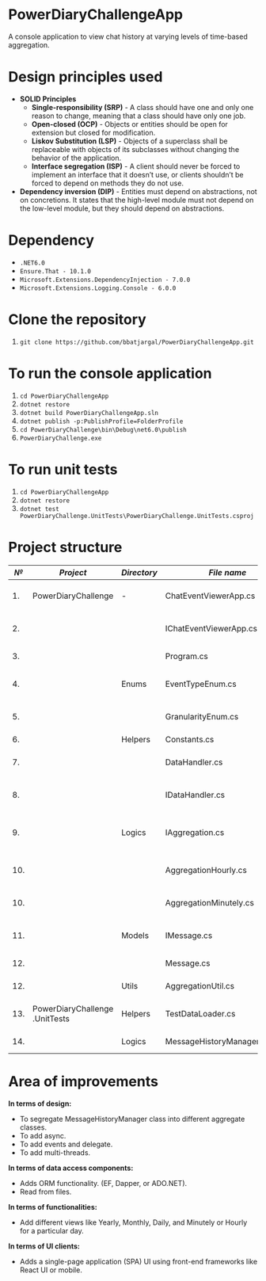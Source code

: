# PowerDiaryChallengeApp
A console application to view chat history at varying levels of time-based aggregation.

# Design principles used

- **SOLID Principles**
  - **Single-responsibility (SRP)** - A class should have one and only one reason to change, meaning that a class should have only one job.
  - **Open-closed (OCP)** - Objects or entities should be open for extension but closed for modification.
  - **Liskov Substitution (LSP)** - Objects of a superclass shall be replaceable with objects of its subclasses without changing the behavior of the application.
  - **Interface segregation (ISP)** - A client should never be forced to implement an interface that it doesn’t use, or clients shouldn’t be forced to depend on methods they do not use.
 - **Dependency inversion (DIP)** - Entities must depend on abstractions, not on concretions. It states that the high-level module must not depend on the low-level module, but they should depend on abstractions.

# Dependency

- `.NET6.0`
- `Ensure.That - 10.1.0`
- `Microsoft.Extensions.DependencyInjection - 7.0.0`
- `Microsoft.Extensions.Logging.Console - 6.0.0`

# Clone the repository

1. `git clone https://github.com/bbatjargal/PowerDiaryChallengeApp.git`

# To run the console application

1. `cd PowerDiaryChallengeApp`
1. `dotnet restore`
1. `dotnet build PowerDiaryChallengeApp.sln`
1. `dotnet publish -p:PublishProfile=FolderProfile`
1. `cd PowerDiaryChallenge\bin\Debug\net6.0\publish`
1. `PowerDiaryChallenge.exe`


# To run unit tests

1. `cd PowerDiaryChallengeApp`
1. `dotnet restore`
1. `dotnet test PowerDiaryChallenge.UnitTests\PowerDiaryChallenge.UnitTests.csproj`

# Project structure

|*№*| *Project*                      | *Directory* | *File name*                    |  *Description* |
|---|---                             |---          |---                             |---|
| 1.|   PowerDiaryChallenge          |     -       | ChatEventViewerApp.cs          | Contains an application class to view chat history.  |
| 2.|                                |             | IChatEventViewerApp.cs         | Contains an application interface to view chat history.  |
| 3.|                                |             | Program.cs                     |  Contains the main entry to start the application. |
| 4.|                                |  Enums      | EventTypeEnum.cs               |  Contains event type enums to represent message event types. | 
| 5.|                                |             |  GranularityEnum.cs            |  Contains granularity enums to represent an "aggregation level". |
| 6.|                                |  Helpers    |  Constants.cs                  | Contains constants.  |
| 7.|                                |             | DataHandler.cs                 |  Contains a data handler class to generate a list of messages. |
| 8.|                                |             |  IDataHandler.cs               | Contains a data handler interface to generate a list of messages.  |
| 9.|                                | Logics      | IAggregation.cs      | Contains a aggregation interface to aggregate chat history based on a time-based granularity.  |
|10.|                                |             | AggregationHourly.cs       | Contains an aggregation class to aggregate chat history hourly.  |
|10.|                                |             | AggregationMinutely.cs      | Contains an aggregation class to aggregate chat history minutely.  |
|11.|                                |  Models     |  IMessage.cs                   | Contains a model interface to store a message.  |
|12.|                                |             |  Message.cs                    |  Contains a model class to store a message. |
|12.|                                |  Utils      |  AggregationUtil.cs            |  Contains a class which provides utility functions. |
|13.| PowerDiaryChallenge .UnitTests | Helpers     |  TestDataLoader.cs             |  Contains a helper function to load messages for a test run. |
|14.|                                | Logics      | MessageHistoryManagerTests.cs  | Contains unit tests for MessageHistoryManager.  |

# Area of improvements

**In terms of design:**

- To segregate MessageHistoryManager class into different aggregate classes.
- To add async.
- To add events and delegate.
- To add multi-threads.

**In terms of data access components:**

- Adds ORM functionality. (EF, Dapper, or ADO.NET).
- Read from files.

**In terms of functionalities:**

- Add different views like Yearly, Monthly, Daily, and Minutely or Hourly for a particular day.

**In terms of UI clients:**

- Adds a single-page application (SPA) UI using front-end frameworks like React UI or mobile.


